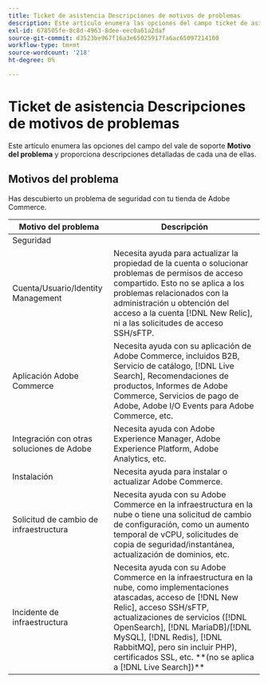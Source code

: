 ```yaml
---
title: Ticket de asistencia Descripciones de motivos de problemas
description: Este artículo enumera las opciones del campo ticket de asistencia **Motivo del problema** y proporciona descripciones detalladas de cada una de ellas.
exl-id: 678505fe-8c8d-4963-8dee-eec0a61a2daf
source-git-commit: d3523be967f16a3e65025917fa6ac65097214100
workflow-type: tm+mt
source-wordcount: '218'
ht-degree: 0%

---
```


# Ticket de asistencia Descripciones de motivos de problemas

Este artículo enumera las opciones del campo del vale de soporte **Motivo del problema** y proporciona descripciones detalladas de cada una de ellas.

## Motivos del problema

<table class="tg">
<thead>
  <tr>
    <th><span style="font-weight:bold;font-style:normal">Motivo del problema</span></th>
    <th><span style="font-weight:700;font-style:normal">Descripción</span></th>
  </tr>
</thead>
<tbody>
  <tr>
    <td>Seguridad</td>
    Has descubierto un problema de seguridad con tu tienda de Adobe Commerce.</td>
  </tr>
  <tr>
    <td>Cuenta/Usuario/Identity Management</td>
    <td>Necesita ayuda para actualizar la propiedad de la cuenta o solucionar problemas de permisos de acceso compartido. Esto no se aplica a los problemas relacionados con la administración u obtención del acceso a la cuenta [!DNL New Relic], ni a las solicitudes de acceso SSH/sFTP.</td>
  </tr>
  <tr>
    <td>Aplicación Adobe Commerce</td>
    <td>Necesita ayuda con su aplicación de Adobe Commerce, incluidos B2B, Servicio de catálogo, [!DNL Live Search], Recomendaciones de productos, Informes de Adobe Commerce, Servicios de pago de Adobe, Adobe I/O Events para Adobe Commerce, etc.</td>
  </tr>
  <tr>
    <td>Integración con otras soluciones de Adobe</td>
    <td>Necesita ayuda con Adobe Experience Manager, Adobe Experience Platform, Adobe Analytics, etc.</td>
  </tr>
  <tr>
    <td>Instalación</td>
    <td>Necesita ayuda para instalar o actualizar Adobe Commerce.</td>
  </tr>
  <tr>
    <td>Solicitud de cambio de infraestructura</td>
    <td>Necesita ayuda con su Adobe Commerce en la infraestructura en la nube o tiene una solicitud de cambio de configuración, como un aumento temporal de vCPU, solicitudes de copia de seguridad/instantánea, actualización de dominios, etc.</td>
  </tr>
  <tr>
    <td>Incidente de infraestructura</td>
    <td>Necesita ayuda con su Adobe Commerce en la infraestructura en la nube, como implementaciones atascadas, acceso de [!DNL New Relic], acceso SSH/sFTP, actualizaciones de servicios ([!DNL OpenSearch], [!DNL MariaDB]/[!DNL MySQL], [!DNL Redis], [!DNL RabbitMQ], pero sin incluir PHP), certificados SSL, etc. **(no se aplica a [!DNL Live Search])**</td>
  </tr>  
</tbody>
</table>
